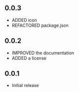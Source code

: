 ## 0.0.3

- ADDED icon
- REFACTORED package.json

## 0.0.2

- IMPROVED the documentation
- ADDED a license

## 0.0.1

- Initial release
